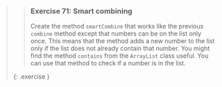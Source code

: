 >> ### Exercise 71: Smart combining
>>
>> Create the method `smartCombine` that works like the previous `combine` method except that numbers can be on the list only once. This means that the method adds a new number to the list only if the list does not already contain that number. You might find the method `contains` from the `ArrayList` class useful. You can use that method to check if a number is in the list.
>>
>{: .exercise }